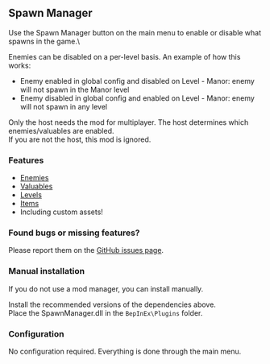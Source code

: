 ## Spawn Manager

Use the Spawn Manager button on the main menu to enable or disable what spawns in the game.\

Enemies can be disabled on a per-level basis. An example of how this works:
- Enemy enabled in global config and disabled on Level - Manor: enemy will not spawn in the Manor level
- Enemy disabled in global config and enabled on Level - Manor: enemy will not spawn in any level

Only the host needs the mod for multiplayer. The host determines which enemies/valuables are enabled.\
If you are not the host, this mod is ignored.

### Features
* [Enemies](https://repo-2025horror.fandom.com/wiki/Monsters) 
* [Valuables](https://repo-2025horror.fandom.com/wiki/Valuables)
* [Levels](https://repo-2025horror.fandom.com/wiki/Locations)
* [Items](https://repo-2025horror.fandom.com/wiki/Purchased_Items)
* Including custom assets!

### Found bugs or missing features?
Please report them on the [GitHub issues page](https://github.com/SoundedSquash/REPO-SpawnManager/issues).

### Manual installation
If you do not use a mod manager, you can install manually.

Install the recommended versions of the dependencies above.\
Place the SpawnManager.dll in the `BepInEx\Plugins` folder.

### Configuration

No configuration required. Everything is done through the main menu.